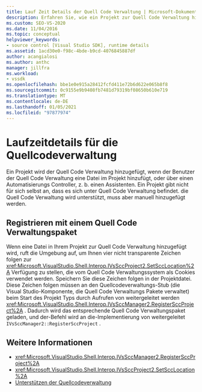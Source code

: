 ```yaml
---
title: Lauf Zeit Details der Quell Code Verwaltung | Microsoft-Dokumentation
description: Erfahren Sie, wie ein Projekt zur Quell Code Verwaltung hinzugefügt wird, entweder wenn ein Benutzer dem Projekt eine Datei in der Quell Code Verwaltung oder einem Automatisierungs Controller hinzufügt.
ms.custom: SEO-VS-2020
ms.date: 11/04/2016
ms.topic: conceptual
helpviewer_keywords:
- source control [Visual Studio SDK], runtime details
ms.assetid: 1acd30e0-f98c-4bde-b9cd-4076845887df
author: acangialosi
ms.author: anthc
manager: jillfra
ms.workload:
- vssdk
ms.openlocfilehash: bbe1e0e915a28412fcfd411e72b6d622e065b8f8
ms.sourcegitcommit: 0c9155e9b9408fb7481d79319bf08650b610e719
ms.translationtype: MT
ms.contentlocale: de-DE
ms.lasthandoff: 01/05/2021
ms.locfileid: "97877974"
---
```

# <a name="source-control-runtime-details"></a>Laufzeitdetails für die Quellcodeverwaltung
Ein Projekt wird der Quell Code Verwaltung hinzugefügt, wenn der Benutzer der Quell Code Verwaltung eine Datei im Projekt hinzufügt, oder über einen Automatisierungs Controller, z. b. einen Assistenten. Ein Projekt gibt nicht für sich selbst an, dass es sich unter Quell Code Verwaltung befindet. die Quell Code Verwaltung wird unterstützt, muss aber manuell hinzugefügt werden.

## <a name="registering-with-a-source-control-package"></a>Registrieren mit einem Quell Code Verwaltungspaket
 Wenn eine Datei in Ihrem Projekt zur Quell Code Verwaltung hinzugefügt wird, ruft die Umgebung auf, um Ihnen vier nicht transparente Zeichen folgen zur <xref:Microsoft.VisualStudio.Shell.Interop.IVsSccProject2.SetSccLocation%2A> Verfügung zu stellen, die vom Quell Code Verwaltungssystem als Cookies verwendet werden. Speichern Sie diese Zeichen folgen in der Projektdatei. Diese Zeichen folgen müssen an den Quellcodeverwaltungs-Stub (die Visual Studio-Komponente, die Quell Code Verwaltungs Pakete verwaltet) beim Start des Projekt Typs durch Aufrufen von weitergeleitet werden <xref:Microsoft.VisualStudio.Shell.Interop.IVsSccManager2.RegisterSccProject%2A> . Dadurch wird das entsprechende Quell Code Verwaltungspaket geladen, und der-Befehl wird an die-Implementierung von weitergeleitet `IVsSccManager2::RegisterSccProject` .

## <a name="see-also"></a>Weitere Informationen
- <xref:Microsoft.VisualStudio.Shell.Interop.IVsSccManager2.RegisterSccProject%2A>
- <xref:Microsoft.VisualStudio.Shell.Interop.IVsSccProject2.SetSccLocation%2A>
- [Unterstützen der Quellcodeverwaltung](../../extensibility/internals/supporting-source-control.md)

